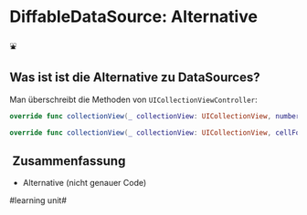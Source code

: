 # DiffableDataSource: Alternative
⛲️

## Was ist ist die Alternative zu DataSources?

Man überschreibt die Methoden von `UICollectionViewController`:

```swift
override func collectionView(_ collectionView: UICollectionView, numberOfItemsInSection section: Int) -> Int
```

```swift
override func collectionView(_ collectionView: UICollectionView, cellForItemAt indexPath: IndexPath) -> UICollectionViewCell
```

##  Zusammenfassung
- Alternative (nicht genauer Code)

#learning unit#
